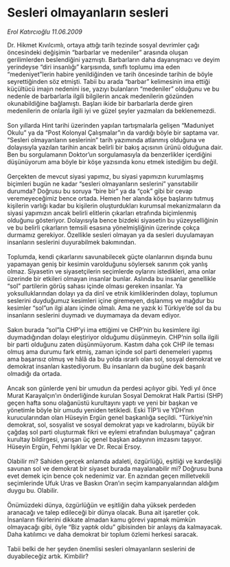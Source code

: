 # Sesleri olmayanların sesleri

*Erol Katırcıoğlu 11.06.2009*

<div class="taraf_structure_2col_1zq">
<div class="margen_n">



 <p>Dr. Hikmet Kıvılcımlı, ortaya attığı tarih tezinde sosyal devrimler çağı öncesindeki değişimin “barbarlar ve medeniler” arasında oluşan gerilimlerden beslendiğini yazmıştı. Barbarların daha dayanışmacı ve deyim yerindeyse “diri insanlığı” karşısında, sınıflı toplumu ima eden “medeniyet”lerin habire yenildiğinden ve tarih öncesinde tarihin de böyle seyrettiğinden söz etmişti. Tabii bu arada “barbar” kelimesinin ima ettiği küçültücü imajın nedenini ise, yazıyı bulanların “medeniler” olduğunu ve bu nedenle de barbarlarla ilgili bilgilerin ancak medenilerin gözünden okunabildiğine bağlamıştı. Başları ikide bir barbarlarla derde giren medenilerin de onlarla ilgili iyi ve güzel şeyler yazmaları da beklenemezdi. <br/><br/>Son yıllarda Hint tarihi üzerinden yapılan tartışmalarla gelişen “Maduniyet Okulu” ya da “Post Kolonyal Çalışmalar”ın da vardığı böyle bir saptama var. “Sesleri olmayanların seslerinin” tarih yazımında atlanmış olduğuna ve dolayısıyla yazılan tarihin ancak belirli bir bakış açısının ürünü olduğuna dair. Ben bu sorgulamanın Doktor’un sorgulamasıyla da benzerlikler içerdiğini düşünüyorum ama böyle bir köşe yazısında konu etmek istediğim bu değil. <br/><br/>Gerçekten de mevcut siyasi yapımız, bu siyasi yapımızın kurumlaşmış biçimleri bugün ne kadar “sesleri olmayanların seslerini” yansıtabilir durumda? Doğrusu bu soruya “bire bir” ya da “çok” gibi bir cevap veremeyeceğimiz bence ortada. Hemen her alanda köşe başlarını tutmuş kişilerin varlığı kadar bu kişilerin oluşturdukları kurumsal mekanizmaların da siyasi yapımızın ancak belirli elitlerin çıkarları etrafında biçimlenmiş olduğunu gösteriyor. Dolayısıyla bence bizdeki siyasetin bu yüzeyselliğinin ve bu belirli çıkarların temsili esasına yönelmişliğinin üzerinde çokça durmamız gerekiyor. Özellikle sesleri olmayan ya da sesleri duyulamayan insanların seslerini duyurabilmek bakımından. <br/><br/>Toplumda, kendi çıkarlarını savunabilecek güçte olanlarının dışında bunu yapamayan geniş bir kesimin varolduğunu söylersek sanırım çok yanlış olmaz. Siyasetin ve siyasetçilerin seçimlerde oylarını istedikleri, ama onlar üzerinde bir etkileri olmayan insanlar bunlar. Aslında bu insanlar genellikle “sol” partilerin görüş sahası içinde olması gereken insanlar. Ya yoksulluklarından dolayı ya da dinî ve etnik kimliklerinden dolayı, toplumun seslerini duyduğumuz kesimleri içine giremeyen, dışlanmış ve mağdur bu kesimler “sol”un ilgi alanı içinde olmalı. Ama ne yazık ki Türkiye’de sol da bu insanların seslerini duymadı ve duymamaya da devam ediyor. <br/><br/>Sakın burada “sol”la CHP’yi ima ettiğimi ve CHP’nin bu kesimlere ilgi duymadığından dolayı eleştiriyor olduğumu düşünmeyin. CHP’nin solla ilgili bir parti olduğunu zaten düşünmüyorum. Kastım daha çok CHP ile teması olmuş ama durumu fark etmiş, zaman içinde sol parti denemeleri yapmış ama başarısız olmuş ve hâlâ da bu yolda ısrarlı olan sol, sosyal demokrat ve demokrat insanları kastediyorum. Bu insanların da bugüne dek başarılı olmadığı da ortada. <br/><br/>Ancak son günlerde yeni bir umudun da perdesi açılıyor gibi. Yedi yıl önce Murat Karayalçın’ın önderliğinde kurulan Sosyal Demokrat Halk Partisi (SHP) geçen hafta sonu olağanüstü kurultayını yaptı ve yeni bir başkan ve yönetimle böyle bir umudu yeniden tetikledi. Eski TİP’li ve YDH’nın kurucularından olan Hüseyin Ergün genel başkanlığa seçildi. “Türkiye’nin demokrat, sol, sosyalist ve sosyal demokrat yapı ve kadrolarını, büyük bir çağdaş sol parti oluşturmak fikri ve eylemi etrafından buluşmaya” çağıran kurultay bildirgesi, yarışan üç genel başkan adayının imzasını taşıyor. Hüseyin Ergün, Fehmi Işıklar ve Dr. Recai Ersoy. <br/><br/>Olabilir mi? Sahiden gerçek anlamda adaleti, özgürlüğü, eşitliği ve kardeşliği savunan sol ve demokrat bir siyaset burada mayalanabilir mi? Doğrusu buna evet demek için bence çok nedenimiz var. En azından geçen milletvekili seçimlerinde Ufuk Uras ve Baskın Oran’ın seçim kampanyalarından aldığım duygu bu. Olabilir. <br/><br/>Önümüzdeki dünya, özgürlüğün ve eşitliğin daha yüksek perdeden aranacağı ve talep edileceği bir dünya olacak. Buna ait işaretler çok. İnsanların fikirlerini dikkate almadan kamu görevi yapmak mümkün olmayacağı gibi, öyle “Biz yaptık oldu” gibisinden bir anlayış da kalmayacak. Daha katılımcı ve daha demokrat bir toplum özlemi herkesi saracak. <br/><br/>Tabii belki de her şeyden önemlisi sesleri olmayanların seslerini de duyabileceğiz artık. Kimbilir?</p>
<br/>
<br/>
<br/>



<br/>


<div id="taraf_not">
</div>

</div>


</div>

